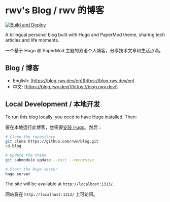 # rwv's Blog / rwv 的博客

[![Build and Deploy](https://github.com/rwv/blog/actions/workflows/ci.yml/badge.svg)](https://github.com/rwv/blog/actions/workflows/ci.yml)

A bilingual personal blog built with Hugo and PaperMod theme, sharing tech articles and life moments.

一个基于 Hugo 和 PaperMod 主题的双语个人博客，分享技术文章和生活点滴。

## Blog / 博客

- English: [https://blog.rwv.dev/en](https://blog.rwv.dev/en)
- 中文: [https://blog.rwv.dev/](https://blog.rwv.dev/)

## Local Development / 本地开发

To run this blog locally, you need to have [Hugo installed](https://gohugo.io/installation/). Then:

要在本地运行此博客，您需要[安装 Hugo](https://gohugo.io/installation/)。然后：

```bash
# Clone the repository
git clone https://github.com/rwv/blog.git
cd blog

# Update the theme
git submodule update --init --recursive

# Start the Hugo server
hugo server
```

The site will be available at `http://localhost:1313/`.

网站将在 `http://localhost:1313/` 上可访问。
